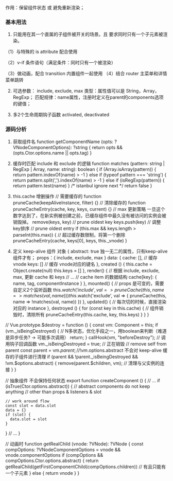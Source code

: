 作用：保留组件状态 或 避免重新渲染；

### 基本用法

1. 只能用在其一个直属的子组件被开关的场景。且<keep-alive> 要求同时只有一个子元素被渲染。

（1）与特殊的 is attribute 配合使用
<keep-alive>
  <component :is="view"></component>
</keep-alive>

（2）v-if 条件语句（满足条件：同时只有一个被渲染）
<keep-alive>
  <comp-a v-if="a > 1"></comp-a>
  <comp-b v-else></comp-b>
</keep-alive>

（3）做动画，配合 transition 内置组件一起使用
<transition>
  <keep-alive>
    <component :is="view"></component>
  </keep-alive>
</transition>
（4）结合 router 主菜单和详情菜单跳转
<keep-alive>
  <router-view><router-view/>
</keep-alive>

2. 可选参数：
include, exclude, max
类型：属性值可以是 String，Array，RegExp；
匹配规律：name属性，注册时定义在parent的components选项的键值；

3. 多2个生命周期钩子函数
activated, deactivated

### 源码分析

1. 获取组件名
function getComponentName (opts: ?VNodeComponentOptions): ?string {
  return opts && (opts.Ctor.options.name || opts.tag)
}

2. 缓存时匹配 include 和 exclude 的逻辑
function matches (pattern: string | RegExp | Array<string>, name: string): boolean {
  if (Array.isArray(pattern)) {
    return pattern.indexOf(name) > -1
  } else if (typeof pattern === 'string') {
    return pattern.split(',').indexOf(name) > -1
  } else if (isRegExp(pattern)) {
    return pattern.test(name)
  }
  /* istanbul ignore next */
  return false
}

3. this.cache 增删操作
// 需要缓存的
function pruneCache(keepAliveInstance, filter) {}
// 清除缓存的
function pruneCacheEntry(cache, key, keys, current) {}
// max 更新策略
一旦这个数字达到了，在新实例被创建之前，已缓存组件中最久没有被访问的实例会被销毁掉。
remove(keys, key) // prune oldest key
keys.push(key) // 调整key排序
// prune oldest entry
if (this.max && keys.length > parseInt(this.max)) { 
  // 超过缓存数限制，将第一个删除
  pruneCacheEntry(cache, keys[0], keys, this._vnode)
}

4. 定义 keep-alive 组件 对象
{
  abstract: true 独一无二的属性，只有keep-alive 组件才有；
  props：{
    include,
    exclude,
    max
  }
  data: {
    cache: [], // 缓存 vnode
    keys: [] // 缓存 vnode对应的键名
  },
  created () {
    this.cache = Object.create(null)
    this.keys = []
  },
  render() {
    // 根据 include, exclude, max, 更新 cache 和 keys
    // ...
    // cache item 的数据结构
    cache[key]: {
      name,
      tag,
      componentInstance
    }
  },
  mounted() {
    // props 是可变的，需要自定义2个监听函数
    this.$watch('include', val => {
      pruneCache(this, name => matches(val, name))
    })
    this.$watch('exclude', val => {
      pruneCache(this, name => !matches(val, name))
    })
  },
  updated() {
    // 每次切的时候，直接渲染对应的 instance
  },
  destroyed () {
    for (const key in this.cache) {
      // 组件销毁时，清除所有
      pruneCacheEntry(this.cache, key, this.keys)
    }
  }
}

// Vue.prototype.$destroy = function () {
  const vm: Component = this;
  if (vm._isBeingDestroyed) {
    // N多状态，优化手段之一，用boolean来判断（难道是异步任务? -> 可能多次调用）
    return;
  }
  callHook(vm, "beforeDestroy"); // 调用钩子回调函数
  vm._isBeingDestroyed = true; // 正在销毁
  // remove self from parent
  const parent = vm.$parent;
  // !vm.$options.abstract 不会对 keep-alive 缓存的子组件进行清理
  if (parent && !parent._isBeingDestroyed && !vm.$options.abstract) {
    remove(parent.$children, vm); // 清理与父实例的连接
  }
}

// 抽象组件 不会保持任何状态
export function createComponent () {
  // ...
  if (isTrue(Ctor.options.abstract)) {
    // abstract components do not keep anything
    // other than props & listeners & slot

    // work around flow
    const slot = data.slot
    data = {}
    if (slot) {
      data.slot = slot
    }
  }
  // ...
}

// 动画时
function getRealChild (vnode: ?VNode): ?VNode {
  const compOptions: ?VNodeComponentOptions = vnode && vnode.componentOptions
  if (compOptions && compOptions.Ctor.options.abstract) {
    return getRealChild(getFirstComponentChild(compOptions.children)) // 有且只能有一个子元素
  } else {
    return vnode
  }
}





